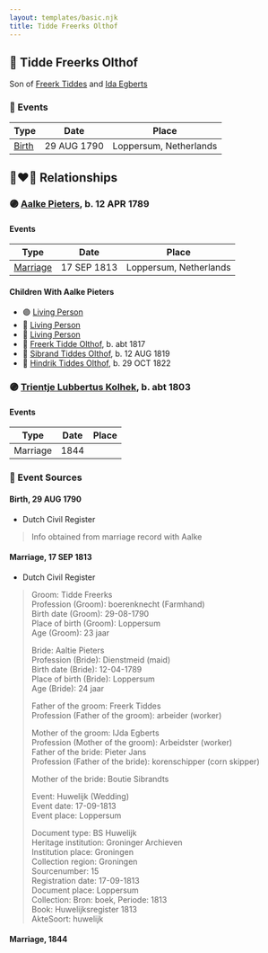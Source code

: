 ```yaml
---
layout: templates/basic.njk
title: Tidde Freerks Olthof
---
```

## 🔵 Tidde Freerks Olthof

Son of [Freerk Tiddes](/people/2/21111317) and [Ida Egberts](/people/6/68075578)

### 📆 Events

Type | Date | Place
------ | ------ | ------
[Birth](#event-7c16bc9d-790f-4063-9a59-cba5fa8bdfc0) | 29 AUG 1790 | Loppersum, Netherlands

## 👩‍❤️‍👨 Relationships

### 🟣 [Aalke Pieters](/people/7/70796984), b. 12 APR 1789

#### Events

Type | Date | Place
------ | ------ | ------
[Marriage](#event-19517e7d-9625-44f6-bd4d-cb4bf03b9ce7) | 17 SEP 1813 | Loppersum, Netherlands
#### Children With Aalke Pieters
* 🟣 [Living Person](/people/9/94260080)
* 🔵 [Living Person](/people/5/56284680)
* 🔵 [Living Person](/people/4/41071798)
* 🔵 [Freerk Tidde Olthof](/people/1/17887459), b. abt 1817
* 🔵 [Sibrand Tiddes Olthof](/people/7/76433820), b. 12 AUG 1819
* 🔵 [Hindrik Tiddes Olthof](/people/5/57682588), b. 29 OCT 1822
### 🟣 [Trientje Lubbertus Kolhek](/people/4/42737119), b. abt 1803

#### Events

Type | Date | Place
------ | ------ | ------
Marriage | 1844 |
### 📰 Event Sources

#### <a id="event-7c16bc9d-790f-4063-9a59-cba5fa8bdfc0"></a> Birth, 29 AUG 1790
* Dutch Civil Register
>   
  > Info obtained from marriage record with Aalke
#### <a id="event-19517e7d-9625-44f6-bd4d-cb4bf03b9ce7"></a> Marriage, 17 SEP 1813
* Dutch Civil Register
>   
  > Groom: Tidde Freerks  
  > Profession (Groom): boerenknecht (Farmhand)  
  > Birth date (Groom): 29-08-1790  
  > Place of birth (Groom): Loppersum  
  > Age (Groom): 23 jaar  
  >   
  > Bride: Aaltie Pieters  
  > Profession (Bride): Dienstmeid (maid)  
  > Birth date (Bride): 12-04-1789  
  > Place of birth (Bride): Loppersum  
  > Age (Bride): 24 jaar  
  >   
  > Father of the groom: Freerk Tiddes  
  > Profession (Father of the groom): arbeider (worker)  
  >   
  > Mother of the groom: IJda Egberts  
  > Profession (Mother of the groom): Arbeidster (worker)  
  > Father of the bride: Pieter Jans  
  > Profession (Father of the bride): korenschipper (corn skipper)  
  >   
  > Mother of the bride: Boutie Sibrandts  
  >   
  > Event: Huwelijk (Wedding)  
  > Event date: 17-09-1813  
  > Event place: Loppersum  
  >   
  > Document type: BS Huwelijk  
  > Heritage institution: Groninger Archieven  
  > Institution place: Groningen  
  > Collection region: Groningen  
  > Sourcenumber: 15  
  > Registration date: 17-09-1813  
  > Document place: Loppersum  
  > Collection: Bron: boek, Periode: 1813  
  > Book: Huwelijksregister 1813  
  > AkteSoort: huwelijk  
  >

#### <a id="event-216194fc-68d4-4559-a9ba-4cee57b6382b"></a> Marriage, 1844
